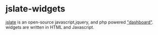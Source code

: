 jslate-widgets
==============
[jslate](http://jslate.com) is an open-source javascript,jquery, and php powered ["dashboard"](http://en.wikipedia.org/wiki/Dashboard_(management_information_systems)).
widgets are written in HTML and Javascript.

